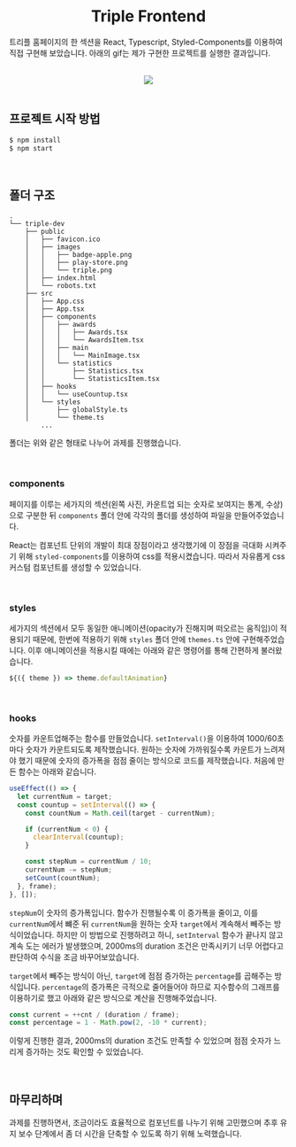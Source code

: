 <div align="center">

# Triple Frontend

</div>

트리플 홈페이지의 한 섹션을 React, Typescript, Styled-Components를 이용하여 직접 구현해 보았습니다. 아래의 gif는 제가 구현한 프로젝트를 실행한 결과입니다.

<div align="center">
  <br/>
  <img src="https://user-images.githubusercontent.com/70363530/178282732-cc515705-8fce-41ac-b67b-30136f1921db.gif"/>
  <br/>

</div>

<br>

## 프로젝트 시작 방법

```bash
$ npm install
$ npm start
```

<br>

## 폴더 구조

```
.
└── triple-dev
    ├── public
    │   ├── favicon.ico
    │   ├── images
    │   │   ├── badge-apple.png
    │   │   ├── play-store.png
    │   │   └── triple.png
    │   ├── index.html
    │   └── robots.txt
    ├── src
    │   ├── App.css
    │   ├── App.tsx
    │   ├── components
    │   │   ├── awards
    │   │   │   ├── Awards.tsx
    │   │   │   └── AwardsItem.tsx
    │   │   ├── main
    │   │   │   └── MainImage.tsx
    │   │   └── statistics
    │   │       ├── Statistics.tsx
    │   │       └── StatisticsItem.tsx
    │   ├── hooks
    │   │   └── useCountup.tsx
    │   └── styles
    │       ├── globalStyle.ts
    │       └── theme.ts
		...
```

폴더는 위와 같은 형태로 나누어 과제를 진행했습니다.

<br>

### components

페이지를 이루는 세가지의 섹션(왼쪽 사진, 카운트업 되는 숫자로 보여지는 통계, 수상)으로 구분한 뒤 `components` 폴더 안에 각각의 폴더를 생성하여 파일을 만들어주었습니다.

React는 컴포넌트 단위의 개발이 최대 장점이라고 생각했기에 이 장점을 극대화 시켜주기 위해 `styled-components`를 이용하여 css를 적용시켰습니다. 따라서 자유롭게 css 커스텀 컴포넌트를 생성할 수 있었습니다.

<br>

### styles

세가지의 섹션에서 모두 동일한 애니메이션(opacity가 진해지며 떠오르는 움직임)이 적용되기 때문에, 한번에 적용하기 위해 `styles` 폴더 안에 `themes.ts` 안에 구현해주었습니다. 이후 애니메이션을 적용시킬 때에는 아래와 같은 명령어를 통해 간편하게 불러왔습니다.

```javascript
${({ theme }) => theme.defaultAnimation}
```

<br>

### hooks

숫자를 카운트업해주는 함수를 만들었습니다. `setInterval()`을 이용하여 1000/60초마다 숫자가 카운트되도록 제작했습니다. 원하는 숫자에 가까워질수록 카운트가 느려져야 했기 때문에 숫자의 증가폭을 점점 줄이는 방식으로 코드를 제작했습니다. 처음에 만든 함수는 아래와 같습니다.

```javascript
useEffect(() => {
  let currentNum = target;
  const countup = setInterval(() => {
    const countNum = Math.ceil(target - currentNum);

    if (currentNum < 0) {
      clearInterval(countup);
    }

    const stepNum = currentNum / 10;
    currentNum -= stepNum;
    setCount(countNum);
  }, frame);
}, []);
```

`stepNum`이 숫자의 증가폭입니다. 함수가 진행될수록 이 증가폭을 줄이고, 이를 `currentNum`에서 뺴준 뒤 `currentNum`을 원하는 숫자 `target`에서 계속해서 빼주는 방식이었습니다. 하지만 이 방법으로 진행하려고 하니, `setInterval` 함수가 끝나지 않고 계속 도는 에러가 발생했으며, 2000ms의 duration 조건은 만족시키기 너무 어렵다고 판단하여 수식을 조금 바꾸어보았습니다.

`target`에서 빼주는 방식이 아닌, `target`에 점점 증가하는 `percentage`를 곱해주는 방식입니다. `percentage`의 증가폭은 극적으로 줄어들어야 하므로 지수함수의 그래프를 이용하기로 했고 아래와 같은 방식으로 계산을 진행해주었습니다.

```javascript
const current = ++cnt / (duration / frame);
const percentage = 1 - Math.pow(2, -10 * current);
```

이렇게 진행한 결과, 2000ms의 duration 조건도 만족할 수 있었으며 점점 숫자가 느리게 증가하는 것도 확인할 수 있었습니다.

<br>

## 마무리하며

과제를 진행하면서, 조금이라도 효율적으로 컴포넌트를 나누기 위해 고민했으며 추후 유지 보수 단계에서 좀 더 시간을 단축할 수 있도록 하기 위해 노력했습니다.

